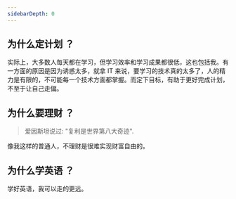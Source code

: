 ```yaml
---
sidebarDepth: 0 
---
```


## 为什么定计划 ？

实际上，大多数人每天都在学习，但学习效率和学习成果都很低，这也包括我。有一方面的原因是因为诱惑太多，就拿 IT 来说，要学习的技术真的太多了，人的精力是有限的，不可能每一个技术方面都掌握。而定下目标，有助于更好完成计划，不至于让自己走偏。

## 为什么要理财 ？

> 爱因斯坦说过: "复利是世界第八大奇迹".

像我这样的普通人，不理财是很难实现财富自由的。

## 为什么学英语 ？

学好英语，我可以走的更远。


